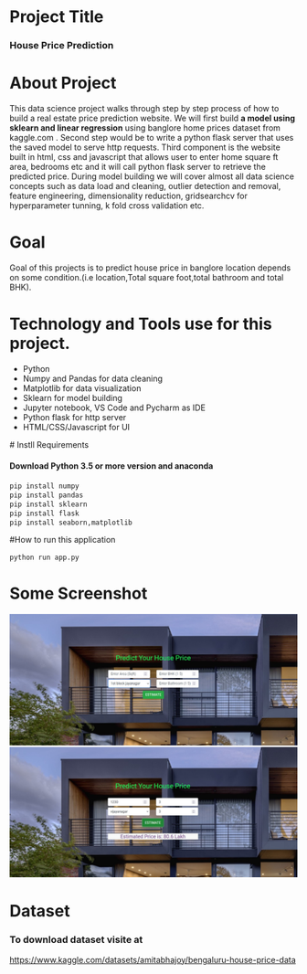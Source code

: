 # Project Title
### House Price Prediction
# About Project
This data science project walks through step by step process of how to build a real estate price prediction website. We will first build <b>a model using sklearn and linear regression</b> using banglore home prices dataset from <a>kaggle.com <a>. Second step would be to write a python flask server that uses the saved model to serve http requests. Third component is the website built in html, css and javascript that allows user to enter home square ft area, bedrooms etc  and it will call python flask server to retrieve the predicted price. During model building we will cover almost all data science concepts such as data load and cleaning, outlier detection and removal, feature engineering, dimensionality reduction, gridsearchcv for hyperparameter tunning, k fold cross validation etc.

# Goal 
Goal of this projects is to predict house price in banglore location depends on some condition.(i.e location,Total square foot,total bathroom and total BHK).

# Technology and Tools use for this project.
<ul>
<li>Python</li>
<li>Numpy and Pandas for data cleaning</li>
<li>Matplotlib for data visualization</li>
<li>Sklearn for model building</li>
<li>Jupyter notebook, VS Code and Pycharm as IDE</li>
<li> Python flask for http server</li>
<li>HTML/CSS/Javascript for UI</li>
</ul>
# Instll Requirements
    
#### Download Python 3.5 or more version and anaconda 
    
```
pip install numpy
pip install pandas
pip install sklearn
pip install flask
pip install seaborn,matplotlib

```
#How to run this application
    
```
python run app.py

```
    
# Some Screenshot 
<img src ="https://github.com/farhad06/Projects/blob/main/House_Prediction/SS/house-1.jpg">
<img src='https://github.com/farhad06/Projects/blob/main/House_Prediction/SS/house-2.jpg'>

# Dataset 

### To download dataset visite at <br>
https://www.kaggle.com/datasets/amitabhajoy/bengaluru-house-price-data

    
    
    
    
   
    

